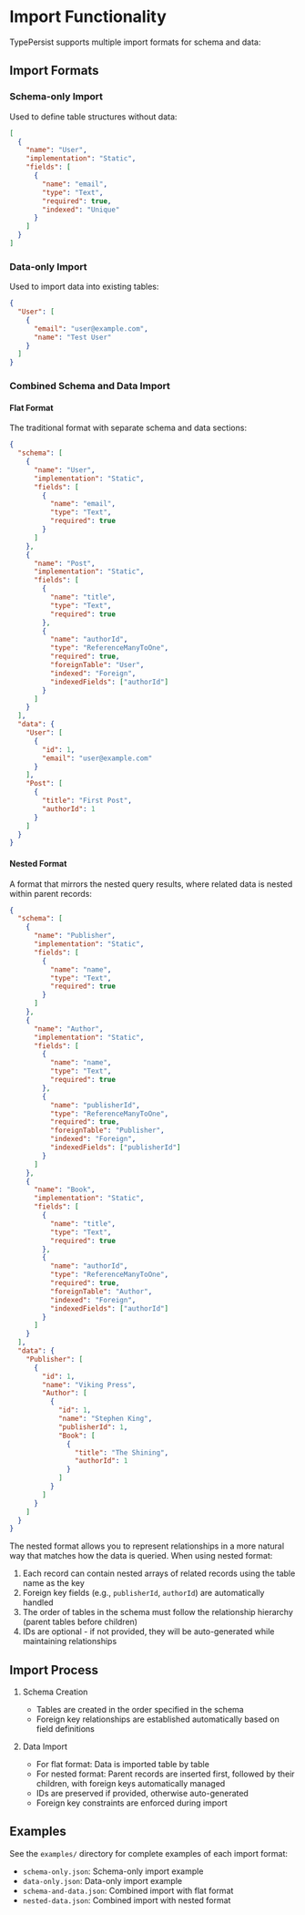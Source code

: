 # Import Functionality

TypePersist supports multiple import formats for schema and data:

## Import Formats

### Schema-only Import
Used to define table structures without data:
```json
[
  {
    "name": "User",
    "implementation": "Static",
    "fields": [
      {
        "name": "email",
        "type": "Text",
        "required": true,
        "indexed": "Unique"
      }
    ]
  }
]
```

### Data-only Import
Used to import data into existing tables:
```json
{
  "User": [
    {
      "email": "user@example.com",
      "name": "Test User"
    }
  ]
}
```

### Combined Schema and Data Import

#### Flat Format
The traditional format with separate schema and data sections:
```json
{
  "schema": [
    {
      "name": "User",
      "implementation": "Static",
      "fields": [
        {
          "name": "email",
          "type": "Text",
          "required": true
        }
      ]
    },
    {
      "name": "Post",
      "implementation": "Static",
      "fields": [
        {
          "name": "title",
          "type": "Text",
          "required": true
        },
        {
          "name": "authorId",
          "type": "ReferenceManyToOne",
          "required": true,
          "foreignTable": "User",
          "indexed": "Foreign",
          "indexedFields": ["authorId"]
        }
      ]
    }
  ],
  "data": {
    "User": [
      {
        "id": 1,
        "email": "user@example.com"
      }
    ],
    "Post": [
      {
        "title": "First Post",
        "authorId": 1
      }
    ]
  }
}
```

#### Nested Format
A format that mirrors the nested query results, where related data is nested within parent records:
```json
{
  "schema": [
    {
      "name": "Publisher",
      "implementation": "Static",
      "fields": [
        {
          "name": "name",
          "type": "Text",
          "required": true
        }
      ]
    },
    {
      "name": "Author",
      "implementation": "Static",
      "fields": [
        {
          "name": "name",
          "type": "Text",
          "required": true
        },
        {
          "name": "publisherId",
          "type": "ReferenceManyToOne",
          "required": true,
          "foreignTable": "Publisher",
          "indexed": "Foreign",
          "indexedFields": ["publisherId"]
        }
      ]
    },
    {
      "name": "Book",
      "implementation": "Static",
      "fields": [
        {
          "name": "title",
          "type": "Text",
          "required": true
        },
        {
          "name": "authorId",
          "type": "ReferenceManyToOne",
          "required": true,
          "foreignTable": "Author",
          "indexed": "Foreign",
          "indexedFields": ["authorId"]
        }
      ]
    }
  ],
  "data": {
    "Publisher": [
      {
        "id": 1,
        "name": "Viking Press",
        "Author": [
          {
            "id": 1,
            "name": "Stephen King",
            "publisherId": 1,
            "Book": [
              {
                "title": "The Shining",
                "authorId": 1
              }
            ]
          }
        ]
      }
    ]
  }
}
```

The nested format allows you to represent relationships in a more natural way that matches how the data is queried. When using nested format:

1. Each record can contain nested arrays of related records using the table name as the key
2. Foreign key fields (e.g., `publisherId`, `authorId`) are automatically handled
3. The order of tables in the schema must follow the relationship hierarchy (parent tables before children)
4. IDs are optional - if not provided, they will be auto-generated while maintaining relationships

## Import Process

1. Schema Creation
   - Tables are created in the order specified in the schema
   - Foreign key relationships are established automatically based on field definitions

2. Data Import
   - For flat format: Data is imported table by table
   - For nested format: Parent records are inserted first, followed by their children, with foreign keys automatically managed
   - IDs are preserved if provided, otherwise auto-generated
   - Foreign key constraints are enforced during import

## Examples

See the `examples/` directory for complete examples of each import format:
- `schema-only.json`: Schema-only import example
- `data-only.json`: Data-only import example
- `schema-and-data.json`: Combined import with flat format
- `nested-data.json`: Combined import with nested format
